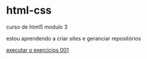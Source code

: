 # html-css
 curso de html5 modulo 3

 estou aprendendo a criar sites e geranciar repositórios

<a href= "https://aliryandias.github.io/HTML-CSS/exercicios/ex002/index.html"> executar o exercicios 001 </a>